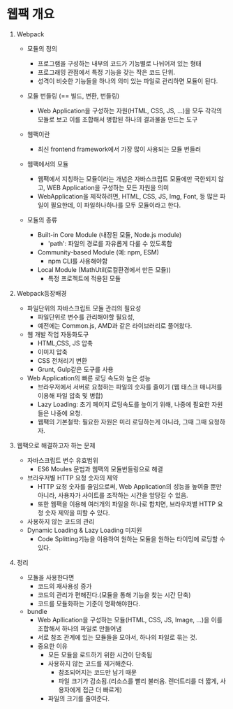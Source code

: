 # 웹팩 개요
1. Webpack
    - 모듈의 정의
        - 프로그램을 구성하는 내부의 코드가 기능별로 나뉘어져 있는 형태
        - 프로그래밍 관점에서 특정 기능을 갖는 작은 코드 단위.
        - 성격이 비슷한 기능들을 하나의 의미 있는 파일로 관리하면 모듈이 된다.

    - 모듈 번들링 (== 빌드, 변환, 번들링)
        - Web Application을 구성하는 자원(HTML, CSS, JS, ...)을 모두 각각의 모듈로 보고 이를 조합해서 병합된 하나의 결과물을 만드는 도구

    - 웹팩이란
        - 최신 frontend framework에서 가장 많이 사용되는 모듈 번들러

    - 웹팩에서의 모듈
        - 웹팩에서 지칭하는 모듈이라는 개념은 자바스크립트 모듈에만 국한되지 않고, WEB Application을 구성하는 모든 자원을 의미
        - WebApplication을 제작하려면, HTML, CSS, JS, Img, Font, 등 많은 파일이 필요한데, 이 파일하나하나를 모두 모듈이라고 한다.

    - 모듈의 종류
        - Built-in Core Module (내장된 모듈, Node.js module)
            - 'path': 파일의 경로를 자유롭게 다룰 수 있도록함
        - Community-based Module (예: npm, ESM)
            - npm CLI를 사용해야함
        - Local Module (MathUtil(로컬환경에서 만든 모듈))
            - 특정 프로젝트에 적용된 모듈

2. Webpack등장배경
    - 파일단위의 자바스크립트 모듈 관리의 필요성
        - 파일단위로 변수를 관리해야할 필요성,
        - 예전에는 Common.js, AMD과 같은 라이브러리로 풀어왔다.
    - 웹 개발 작업 자동화도구
        - HTML,CSS, JS 압축
        - 이미지 압축
        - CSS 전처리기 변환
        - Grunt, Gulp같은 도구를 사용
    - Web Application의 빠른 로딩 속도와 높은 성능
        - 브라우저에서 서버로 요청하는 파일의 숫자를 줄이기 (웹 태스크 매니저를 이용해 파일 압축 및 병합)
        - Lazy Loading: 초기 페이지 로딩속도를 높이기 위해, 나중에 필요한 자원들은 나중에 요청.
        - 웹팩의 기본철학: 필요한 자원은 미리 로딩하는게 아니라, 그때 그때 요청하자.

3. 웹팩으로 해결하고자 하는 문제
    - 자바스크립트 변수 유효범위
        - ES6 Moules 문법과 웹팩의 모듈번들링으로 해결
    - 브라우저별 HTTP 요청 숫자의 제약
        - HTTP 요청 숫자를 줄임으로써, Web Application의 성능을 높여줄 뿐만아니라, 사용자가 사이트를 조작하는 시간을 앞당길 수 있음.
        - 또한 웹팩을 이용해 여러개의 파일을 하나로 합치면, 브라우저별 HTTP 요청 숫자 제약을 피할 수 있다.
    - 사용하지 않는 코드의 관리
    - Dynamic Loading & Lazy Loading 미지원
        - Code Splitting기능을 이용하여 원하는 모듈을 원하는 타이밍에 로딩할 수 있다.

4. 정리
    - 모듈을 사용한다면
        - 코드의 재사용성 증가
        - 코드의 관리가 편해진다.(모듈을 통해 기능을 찾는 시간 단축)
        - 코드를 모듈화하는 기준이 명확해야한다.
    - bundle
        - Web Apllication을 구성하는 모듈(HTML, CSS, JS, Image, ...)을 이를 조합해서 하나의 파일로 만들어냄
        - 서로 참조 관계에 있는 모듈들을 모아서, 하나의 파일로 묶는 것.
        - 중요한 이유
            - 모든 모듈을 로드하기 위한 시간이 단축됨
            - 사용하지 않는 코드를 제거해준다.
                - 참조되어지는 코드만 남기 때문
                - 파일 크기가 감소됨.(리소스를 빨리 불러옴. 렌더트리를 더 짧게, 사용자에게 접근 더 빠르게)
            - 파일의 크기를 줄여준다.